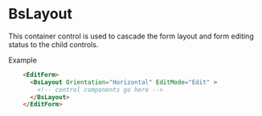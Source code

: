 ﻿# BsLayout

This container control is used to cascade the form layout and form editing status to the child controls.

Example
```html
    <EditForm>
      <BsLayout Orientation="Horizontal" EditMode="Edit" >
        <!-- control components go here -->
      </BsLayout>
    </EditForm>
```

